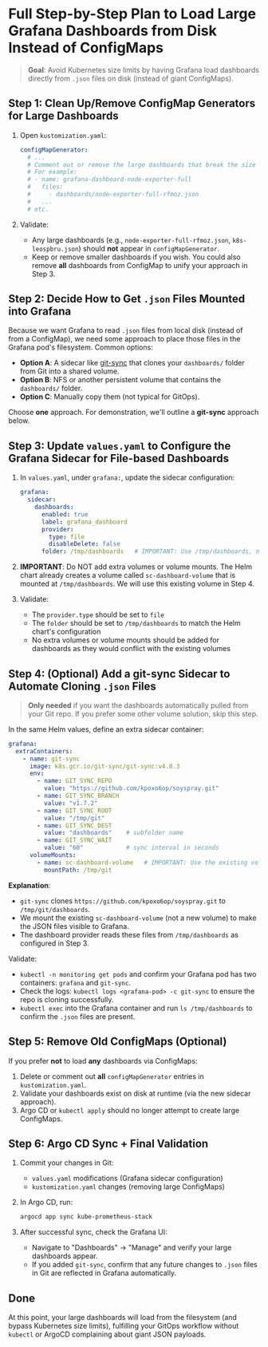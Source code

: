 # Full Step-by-Step Plan to Load Large Grafana Dashboards from Disk Instead of ConfigMaps

> **Goal**: Avoid Kubernetes size limits by having Grafana load dashboards directly from `.json` files on disk (instead of giant ConfigMaps).

## Step 1: Clean Up/Remove ConfigMap Generators for Large Dashboards

1. Open `kustomization.yaml`:

   ```yaml
   configMapGenerator:
     # ...
     # Comment out or remove the large dashboards that break the size limit.
     # For example:
     # - name: grafana-dashboard-node-exporter-full
     #   files:
     #     - dashboards/node-exporter-full-rfmoz.json
     #   ...
     # etc.
   ```

2. Validate:
   - Any large dashboards (e.g., `node-exporter-full-rfmoz.json`, `k8s-leospbru.json`) should **not** appear in `configMapGenerator`.
   - Keep or remove smaller dashboards if you wish. You could also remove **all** dashboards from ConfigMap to unify your approach in Step 3.

## Step 2: Decide How to Get `.json` Files Mounted into Grafana

Because we want Grafana to read `.json` files from local disk (instead of from a ConfigMap), we need some approach to place those files in the Grafana pod's filesystem. Common options:

- **Option A**: A sidecar like [git-sync](https://github.com/kubernetes/git-sync) that clones your `dashboards/` folder from Git into a shared volume.
- **Option B**: NFS or another persistent volume that contains the `dashboards/` folder.
- **Option C**: Manually copy them (not typical for GitOps).

Choose **one** approach. For demonstration, we'll outline a **git-sync** approach below.

## Step 3: Update `values.yaml` to Configure the Grafana Sidecar for File-based Dashboards

1. In `values.yaml`, under `grafana:`, update the sidecar configuration:

   ```yaml
   grafana:
     sidecar:
       dashboards:
         enabled: true
         label: grafana_dashboard
         provider:
           type: file
           disableDelete: false
         folder: /tmp/dashboards   # IMPORTANT: Use /tmp/dashboards, not /var/lib/grafana/dashboards
   ```

2. **IMPORTANT**: Do NOT add extra volumes or volume mounts. The Helm chart already creates a volume called `sc-dashboard-volume` that is mounted at `/tmp/dashboards`. We will use this existing volume in Step 4.

3. Validate:
   - The `provider.type` should be set to `file`
   - The `folder` should be set to `/tmp/dashboards` to match the Helm chart's configuration
   - No extra volumes or volume mounts should be added for dashboards as they would conflict with the existing volumes

## Step 4: (Optional) Add a git-sync Sidecar to Automate Cloning `.json` Files

> **Only needed** if you want the dashboards automatically pulled from your Git repo. If you prefer some other volume solution, skip this step.

In the same Helm values, define an extra sidecar container:

```yaml
grafana:
  extraContainers:
    - name: git-sync
      image: k8s.gcr.io/git-sync/git-sync:v4.0.3
      env:
        - name: GIT_SYNC_REPO
          value: "https://github.com/kpoxo6op/soyspray.git"
        - name: GIT_SYNC_BRANCH
          value: "v1.7.2"
        - name: GIT_SYNC_ROOT
          value: "/tmp/git"
        - name: GIT_SYNC_DEST
          value: "dashboards"    # subfolder name
        - name: GIT_SYNC_WAIT
          value: "60"            # sync interval in seconds
      volumeMounts:
        - name: sc-dashboard-volume   # IMPORTANT: Use the existing volume, not a new one
          mountPath: /tmp/git
```

**Explanation**:

- `git-sync` clones `https://github.com/kpoxo6op/soyspray.git` to `/tmp/git/dashboards`.
- We mount the existing `sc-dashboard-volume` (not a new volume) to make the JSON files visible to Grafana.
- The dashboard provider reads these files from `/tmp/dashboards` as configured in Step 3.

Validate:

- `kubectl -n monitoring get pods` and confirm your Grafana pod has two containers: `grafana` and `git-sync`.
- Check the logs: `kubectl logs <grafana-pod> -c git-sync` to ensure the repo is cloning successfully.
- `kubectl exec` into the Grafana container and run `ls /tmp/dashboards` to confirm the `.json` files are present.

## Step 5: Remove Old ConfigMaps (Optional)

If you prefer **not** to load **any** dashboards via ConfigMaps:

1. Delete or comment out **all** `configMapGenerator` entries in `kustomization.yaml`.
2. Validate your dashboards exist on disk at runtime (via the new sidecar approach).
3. Argo CD or `kubectl apply` should no longer attempt to create large ConfigMaps.

## Step 6: Argo CD Sync + Final Validation

1. Commit your changes in Git:
   - `values.yaml` modifications (Grafana sidecar configuration)
   - `kustomization.yaml` changes (removing large ConfigMaps)
2. In Argo CD, run:

   ```bash
   argocd app sync kube-prometheus-stack
   ```

3. After successful sync, check the Grafana UI:
   - Navigate to "Dashboards" → "Manage" and verify your large dashboards appear.
   - If you added `git-sync`, confirm that any future changes to `.json` files in Git are reflected in Grafana automatically.

## Done

At this point, your large dashboards will load from the filesystem (and bypass Kubernetes size limits), fulfilling your GitOps workflow without `kubectl` or ArgoCD complaining about giant JSON payloads.
